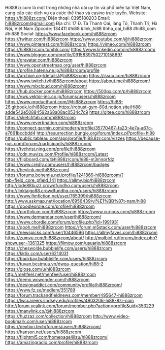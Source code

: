 Hi888zr.com là một trong những nhà cái uy tín và phổ biến tại Việt Nam, cung cấp các dịch vụ cá cược thể thao và casino trực tuyến.
Website: https://hi888zr.com/
Điện thoại: 0395180203
Email: hi888zrcom@gmail.com
Địa chỉ: 17 Đ. Tả Thanh Oai, làng Tó, Thanh Trì, Hà Nội, Việt Nam
Zipcode: 134411
#hi88 #link_hi88 #nha_cai_hi88 #hi88_com #hi888
Social:
https://www.facebook.com/hi888zrcom
https://twitter.com/hi888zrcom
https://www.youtube.com/@hi888zrcom
https://www.pinterest.com/hi888zrcom/
https://vimeo.com/hi888zrcom
https://hi888zrcom.tumblr.com/
https://www.linkedin.com/in/hi888zrcom/
https://www.blogger.com/profile/09158397502710158697
https://gravatar.com/hi888zrcom
https://www.openstreetmap.org/user/hi888zrcom
https://profile.hatena.ne.jp/hi888zrcom/profile
https://archive.org/details/@hi888zrcom
https://issuu.com/hi888zrcom
https://www.twitch.tv/hi888zrcom/about
https://about.me/hi888zrcom/
https://www.mixcloud.com/hi888zrcom/
https://hub.docker.com/u/hi888zrcom
https://500px.com/p/hi888zrcom
https://vws.vektor-inc.co.jp/forums/users/hi888zrcom
https://www.producthunt.com/@hi888zrcom
https://hi88-26.gitbook.io/hi888zrcom
https://robust-gym-80d.notion.site/Hi88-adde542e50884592a68a08ac0534c7c9
https://gitee.com/hi888zrcom
https://sketchfab.com/hi888zrcom
https://www.reverbnation.com/hi888zrcom
https://connect.garmin.com/modern/profile/35770467-fa23-4e7a-a67c-a7661bccbdd4
http://resurrection.bungie.org/forum/index.pl?profile=hi88
https://public.tableau.com/app/profile/hi88.8zr.com/vizzes
https://because-gus.com/forums/participants/hi888zrcom/
https://tvchrist.ning.com/profile/hi888zrcom
https://cdn.muvizu.com/Profile/hi888zrcom/Latest
https://flipboard.com/@hi888zrcom/hi88-m3mnprfdz
https://www.credly.com/users/hi888zrcom/badges
https://heylink.me/hi888zrcom/
https://forums.bohemia.net/profile/1241869-hi888zrcom/?tab=field_core_pfield_141
https://allmy.bio/hi888zrcom
http://lode88buzz.crowdfundhq.com/users/hi888zrcom
http://linktaigo88.crowdfundhq.com/users/hi888zrcom
https://www.fimfiction.net/user/765399/hi888zrcom
http://www.askmap.net/location/6956439/vi%E1%BB%87t-nam/hi88
https://doodleordie.com/profile/hi888zrcom
https://portfolium.com/hi888zrcom
https://www.curioos.com/hi888zrcom
https://www.dermandar.com/user/hi888zrcom/
https://www.chordie.com/forum/profile.php?id=1991931
https://qooh.me/hi888zrcom
https://forum.m5stack.com/user/hi888zrcom
https://newspicks.com/user/10446596
https://allmyfaves.com/hi888zrcom
https://zumvu.com/hi888zrcom/about/
http://molbiol.ru/forums/index.php?showuser=1361325
https://filmow.com/usuario/hi888zrcom
https://cheswolde.bubblelife.com/users/hi888zrcom
https://kktix.com/user/6214031
https://backbay.bubblelife.com/users/hi888zrcom
https://tuvan.bestmua.vn/dwqa-question/hi88-2
https://glose.com/u/hi888zrcom
http://mehfeel.net/mehfeel/user/hi888zrcom
https://demo.wowonder.com/hi888zrcom
https://designaddict.com/community/profile/hi888zrcom/
https://www.fz.se/medlem/351789
https://forum.trackandfieldnews.com/member/495647-hi888zrcom
https://lwccareers.lindsey.edu/profiles/4903206-hi88-8zr-com
http://forum.yealink.com/forum/member.php?action=profile&uid=353229
https://manylink.co/@hi888zrcom
https://huzzaz.com/collection/hi888zrcom
http://www.video-bookmark.com/user/hi888zrcom
https://nextion.tech/forums/users/hi888zrcom/
https://hanson.net/users/hi888zrcom
https://fliphtml5.com/homepage/iilzu/hi888zrcom/
https://amazingradio.com/profile/hi888zrcom
